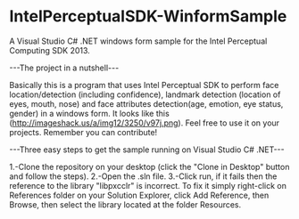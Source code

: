 IntelPerceptualSDK-WinformSample
================================

A Visual Studio C# .NET windows form sample for the Intel Perceptual Computing SDK 2013. 

---The project in a nutshell---

Basically this is a program that uses Intel Perceptual SDK to perform face location/detection (including confidence), landmark detection (location of eyes, mouth, nose) and face attributes detection(age, emotion, eye status, gender) in a windows form. It looks like this (http://imageshack.us/a/img12/3250/v97j.png). Feel free to use it on your projects. Remember you can contribute!

---Three easy steps to get the sample running on Visual Studio C# .NET---

1.-Clone the repository on your desktop (click the "Clone in Desktop" button and follow the steps).
2.-Open the .sln file.
3.-Click run, if it fails then the reference to the library "libpxcclr" is incorrect. To fix it simply right-click on References folder on your Solution Explorer, click Add Reference, then Browse, then select the library located at the folder Resources.
